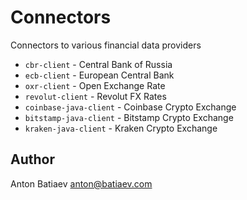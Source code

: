 # Connectors

Connectors to various financial data providers

- `cbr-client` - Central Bank of Russia
- `ecb-client` - European Central Bank
- `oxr-client` - Open Exchange Rate
- `revolut-client` - Revolut FX Rates
- `coinbase-java-client` - Coinbase Crypto Exchange
- `bitstamp-java-client` - Bitstamp Crypto Exchange
- `kraken-java-client` - Kraken Crypto Exchange

## Author

Anton Batiaev <anton@batiaev.com>
